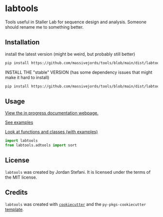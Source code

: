 # labtools

Tools useful in Staller Lab for sequence design and analysis. Someone should rename me to something better.

## Installation

install the latest version (might be weird, but probably still better)

```bash 
pip install https://github.com/massivejords/tools/blob/main/dist/labtools-0.1.1-py3-none-any.whl?raw=true
```
INSTALL THE "stable" VERSION (has some dependency issues that might make it hard to install)

```bash 
pip install https://github.com/massivejords/tools/blob/main/dist/labtools-0.0.3-py3-none-any.whl?raw=true
```

## Usage

[View the in progress documentation webpage.](https://massivejords.github.io/tools/docs/_build/html/index.html)

[See examples](https://massivejords.github.io/tools/docs/_build/html/example.html)

[Look at functions and classes (with examples)](https://massivejords.github.io/tools/docs/_build/html/autoapi/index.html)

```python
import labtools
from labtools.adtools import sort
```

## License

`labtools` was created by Jordan Stefani. It is licensed under the terms of the MIT license.


## Credits

`labtools` was created with [`cookiecutter`](https://cookiecutter.readthedocs.io/en/latest/) and the `py-pkgs-cookiecutter` [template](https://github.com/py-pkgs/py-pkgs-cookiecutter).
